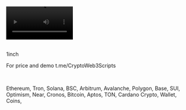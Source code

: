<video src='https://github.com/user-attachments/assets/5af1447b-50ec-48d9-a2ed-a400df9163c0' width=180/><video />
<br />




<br />
1inch

For price and demo
t.me/CryptoWeb3Scripts

<br />

Ethereum, Tron, Solana, BSC, Arbitrum, Avalanche, Polygon, Base, SUI, Optimism, Near, Cronos, Bitcoin, Aptos, TON, Cardano
Crypto, Wallet, Coins,
